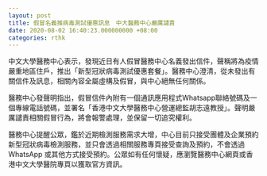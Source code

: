 ```yaml
---
layout: post
title: 假冒名義推病毒測試優惠訊息　中大醫務中心嚴厲譴責
date: 2020-08-02 16:40:23.000000000 +08:00
categories: rthk
---
```


中文大學醫務中心表示，發現近日有人假冒醫務中心名義發出信件，聲稱將為疫情嚴重地區住戶，推出「新型冠狀病毒測試優惠套餐」。醫務中心澄清，從未發出有關信件及訊息，相關內容全屬虛構及假冒，與中心絕無任何關係。

醫務中心發聲明指出，假冒信件內附有一個通訊應用程式Whatsapp聯絡號碼及一個專線電話號碼，並署名「香港中文大學醫務中心營運總監胡志遠教授」。聲明嚴厲譴責相關假冒行為，將會報警處理，並保留一切追究權利。 

醫務中心提醒公眾，鑑於近期檢測服務需求大增，中心目前只接受團體及企業預約新型冠狀病毒檢測服務，並只會透過相關服務專頁接受查詢及預約，不會透過 WhatsApp 或其他方式接受預約。公眾如有任何懷疑，應瀏覽醫務中心網頁或香港中文大學醫院專頁以獲取官方資訊。
